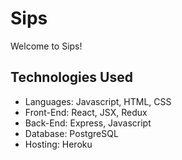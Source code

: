 # Sips


Welcome to Sips!


## Technologies Used
- Languages: Javascript, HTML, CSS
- Front-End: React, JSX, Redux
- Back-End: Express, Javascript
- Database: PostgreSQL
- Hosting: Heroku
